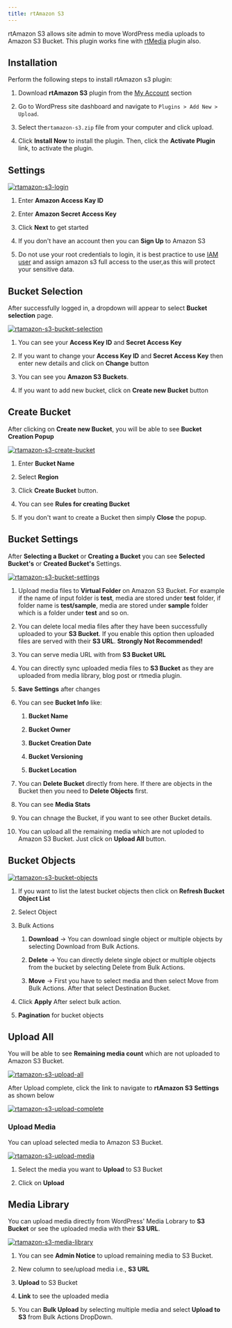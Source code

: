 ```yaml
---
title: rtAmazon S3
---
```


rtAmazon S3 allows site admin to move WordPress media uploads to Amazon S3 Bucket. This plugin works fine with [rtMedia](https://wordpress.org/plugins/buddypress-media/) plugin also.

## Installation
Perform the following steps to install rtAmazon s3 plugin:

  1. Download **rtAmazon S3** plugin from the [My Account](https://rtcamp.com/my-account) section
  
  2. Go to WordPress site dashboard and navigate to `Plugins > Add New > Upload`.
  
  3. Select the`rtamazon-s3.zip` file from your computer and click upload.
  
  4. Click **Install Now** to install the plugin. Then, click the **Activate Plugin** link, to activate the plugin.

## Settings

[![rtamazon-s3-login](https://cloud.githubusercontent.com/assets/7807348/7199130/c345f6f2-e50f-11e4-9702-ef813c9a3f86.png)](https://cloud.githubusercontent.com/assets/7807348/7199130/c345f6f2-e50f-11e4-9702-ef813c9a3f86.png)

1. Enter **Amazon Access Kay ID**

2. Enter **Amazon Secret Access Key**

3. Click **Next** to get started

4. If you don't have an account then you can **Sign Up** to Amazon S3

5. Do not use your root credentials to login, it is best practice to use [IAM user](http://docs.aws.amazon.com/IAM/latest/UserGuide/IAMBestPractices.html) and assign amazon s3 full access to the user,as this will protect your sensitive data.

## Bucket Selection

After successfully logged in, a dropdown will appear to select **Bucket selection** page.

[![rtamazon-s3-bucket-selection](https://cloud.githubusercontent.com/assets/7807348/7202116/cca169e4-e52c-11e4-8b75-0c9676a365f7.png)](https://cloud.githubusercontent.com/assets/7807348/7202116/cca169e4-e52c-11e4-8b75-0c9676a365f7.png)

1. You can see your **Access Key ID** and **Secret Access Key**

2. If you want to change your **Access Key ID** and **Secret Access Key** then enter new details and click on **Change** button

3. You can see you **Amazon S3 Buckets**.

4. If you want to add new bucket, click on **Create new Bucket** button

## Create Bucket

After clicking on **Create new Bucket**, you will be able to see **Bucket Creation Popup**

[![rtamazon-s3-create-bucket](https://cloud.githubusercontent.com/assets/7807348/7202131/0324ad00-e52d-11e4-8612-2d474d4c62d0.png)](https://cloud.githubusercontent.com/assets/7807348/7202131/0324ad00-e52d-11e4-8612-2d474d4c62d0.png)

1. Enter **Bucket Name**

2. Select **Region**

3. Click **Create Bucket** button.

4. You can see **Rules for creating Bucket**

5. If you don't want to create a Bucket then simply **Close** the popup.

## Bucket Settings

After **Selecting a Bucket** or **Creating a Bucket** you can see **Selected Bucket's** or **Created Bucket's** Settings.

[![rtamazon-s3-bucket-settings](https://cloud.githubusercontent.com/assets/7807348/7202203/c1cdc700-e52d-11e4-9d44-f744eaf8671f.png)](https://cloud.githubusercontent.com/assets/7807348/7202203/c1cdc700-e52d-11e4-9d44-f744eaf8671f.png)

1. Upload media files to **Virtual Folder** on Amazon S3 Bucket. For example if the name of input folder is **test**, media are stored under **test** folder, if folder name is **test/sample**, media are stored under **sample** folder which is a folder under **test** and so on.

2. You can delete local media files after they have been successfully uploaded to your **S3 Bucket**. If you enable this option then uploaded files are served with their **S3 URL**. **Strongly Not Recommended!**

3. You can serve media URL with from **S3 Bucket URL**

4. You can directly sync uploaded media files to **S3 Bucket** as they are uploaded from media library, blog post or rtmedia plugin.

5. **Save Settings** after changes

6. You can see **Bucket Info** like:

    1. **Bucket Name**
  
    2. **Bucket Owner**
  
    3. **Bucket Creation Date**
  
    4. **Bucket Versioning**
  
    5. **Bucket Location**

7. You can **Delete Bucket** directly from here. If there are objects in the Bucket then you need to **Delete Objects** first.

8. You can see **Media Stats**

9. You can chnage the Bucket, if you want to see other Bucket details.

10. You can upload all the remaining media which are not uploded to Amazon S3 Bucket. Just click on **Upload All** button.

## Bucket Objects

[![rtamazon-s3-bucket-objects](https://cloud.githubusercontent.com/assets/7807348/7202755/d1589060-e532-11e4-85e8-78bdda52bbf9.png)](https://cloud.githubusercontent.com/assets/7807348/7202755/d1589060-e532-11e4-85e8-78bdda52bbf9.png)

1. If you want to list the latest bucket objects then click on **Refresh Bucket Object List**

2. Select Object

3. Bulk Actions

    1. **Download** -> You can download single object or multiple objects by selecting Download from Bulk Actions.
  
    2. **Delete** -> You can directly delete single object or multiple objects from the bucket by selecting Delete from Bulk Actions.
  
    3. **Move** -> First you have to select media and then select Move from Bulk Actions. After that select Destination Bucket.

4. Click **Apply** After select bulk action.

5. **Pagination** for bucket objects

## Upload All

You will be able to see **Remaining media count** which are not uploaded to Amazon S3 Bucket.

[![rtamazon-s3-upload-all](https://cloud.githubusercontent.com/assets/7807348/7202305/b4e26eb4-e52e-11e4-9d4f-f00ac468e69f.png)](https://cloud.githubusercontent.com/assets/7807348/7202305/b4e26eb4-e52e-11e4-9d4f-f00ac468e69f.png)

After Upload complete, click the link to navigate to **rtAmazon S3 Settings** as shown below

[![rtamazon-s3-upload-complete](https://cloud.githubusercontent.com/assets/7807348/7202390/6fbbca64-e52f-11e4-95b4-762ed61f47b9.png)](https://cloud.githubusercontent.com/assets/7807348/7202390/6fbbca64-e52f-11e4-95b4-762ed61f47b9.png)

### Upload Media
You can upload selected media to Amazon S3 Bucket.

[![rtamazon-s3-upload-media](https://cloud.githubusercontent.com/assets/7807348/7202476/4d0bc9f0-e530-11e4-894e-295c993e81f6.png)](https://cloud.githubusercontent.com/assets/7807348/7202476/4d0bc9f0-e530-11e4-894e-295c993e81f6.png)

1. Select the media you want to **Upload** to S3 Bucket

2. Click on **Upload**

## Media Library

You can upload media directly from WordPress' Media Lobrary to **S3 Bucket** or see the uploaded media with their **S3 URL**.

[![rtamazon-s3-media-library](https://cloud.githubusercontent.com/assets/7807348/7370914/f98fe2b2-edda-11e4-8ca1-b4af2faefa61.png)](https://cloud.githubusercontent.com/assets/7807348/7370914/f98fe2b2-edda-11e4-8ca1-b4af2faefa61.png)

1. You can see **Admin Notice** to upload remaining media to S3 Bucket.

2. New column to see/upload media i.e., **S3 URL**

3. **Upload** to S3 Bucket

4. **Link** to see the uploaded media

5. You can **Bulk Upload** by selecting multiple media and select **Upload to S3** from Bulk Actions DropDown.
